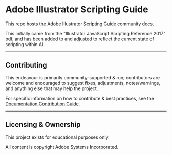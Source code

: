 # Adobe Illustrator Scripting Guide

This repo hosts the Adobe Illustrator Scripting Guide community docs.

This initially came from the "Illustrator JavaScript Scripting Reference 2017" pdf, and has been added to and adjusted to reflect the current state of scripting within AI.

---

## Contributing

This endeavour is primarily community-supported & run; contributors are welcome and encouraged to suggest fixes, adjustments, notes/warnings, and anything else that may help the project.

For specific information on how to contribute & best practices, see the [Documentation Contribution Guide](https://docsforadobe.dev/contributing/contribution-guide/).

---

## Licensing & Ownership

This project exists for educational purposes only.

All content is copyright Adobe Systems Incorporated.
